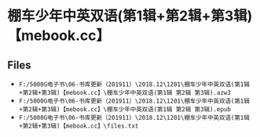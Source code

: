 # 棚车少年中英双语(第1辑+第2辑+第3辑)【mebook.cc】

## Files

- `F:/5000G电子书\06-书库更新（201911）\2018.12\1201\棚车少年中英双语(第1辑+第2辑+第3辑)【mebook.cc】\棚车少年中英双语(第1辑 第2辑 第3辑).azw3`
- `F:/5000G电子书\06-书库更新（201911）\2018.12\1201\棚车少年中英双语(第1辑+第2辑+第3辑)【mebook.cc】\棚车少年中英双语(第1辑 第2辑 第3辑).epub`
- `F:/5000G电子书\06-书库更新（201911）\2018.12\1201\棚车少年中英双语(第1辑+第2辑+第3辑)【mebook.cc】\files.txt`
